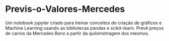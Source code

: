 # Previs-o-Valores-Mercedes
Um notebook jupyter criado para treinar conceitos de criação de gráficos e Machine Learning usando as bibliotecas pandas e scikit-learn. Prevê preços de carros da Mercedes Benz a partir da quilometragem dos mesmos. 
